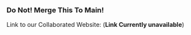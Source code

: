 ### Do Not! Merge This To Main!

Link to our Collaborated Website: (**Link Currently unavailable**)
